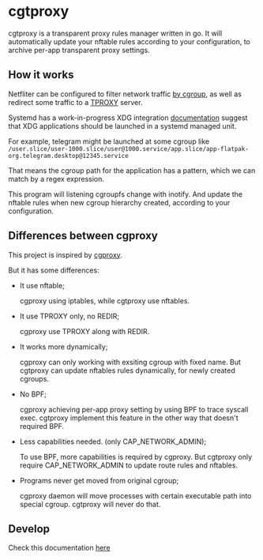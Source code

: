 # cgtproxy

cgtproxy is a transparent proxy rules manager written in go.
It will automatically update your nftable rules according to your configuration,
to archive per-app transparent proxy settings.

## How it works

Netfliter can be configured to filter network traffic [by cgroup],
as well as redirect some traffic to a [TPROXY] server.

[TPROXY]: https://www.infradead.org/~mchehab/kernel_docs/networking/tproxy.html
[by cgroup]: https://www.spinics.net/lists/netfilter/msg60360.html

Systemd has a work-in-progress XDG integration [documentation] suggest that
XDG applications should be launched in a systemd managed unit.

[documentation]: https://systemd.io/DESKTOP_ENVIRONMENTS

For example, telegram might be launched at some cgroup like
`/user.slice/user-1000.slice/user@1000.service/app.slice/app-flatpak-org.telegram.desktop@12345.service`

That means the cgroup path for the application has a pattern,
which we can match by a regex expression.

This program will listening cgroupfs change with inotify.
And update the nftable rules when new cgroup hierarchy created,
according to your configuration.

## Differences between cgproxy

This project is inspired by [cgproxy](https://github.com/springzfx/cgproxy).

But it has some differences:

- It use nftable;

  cgproxy using iptables, while cgtproxy use nftables.

- It use TPROXY only, no REDIR;

  cgproxy use TPROXY along with REDIR.

- It works more dynamically;

  cgproxy can only working with exsiting cgroup with fixed name.
  But cgtproxy can update nftables rules dynamically, for newly created cgroups.

- No BPF;

  cgproxy achieving per-app proxy setting by using BPF to trace syscall exec.
  cgtproxy implement this feature in the other way that doesn't required BPF.

- Less capabilities needed. (only CAP_NETWORK_ADMIN);

  To use BPF, more capabilities is required by cgproxy.
  But cgtproxy only require CAP_NETWORK_ADMIN
  to update route rules and nftables.

- Programs never get moved from original cgroup;

  cgproxy daemon will move processes
  with certain executable path into special cgroup.
  cgtproxy will never do that.

## Develop

Check this documentation [here](docs/development.md)
